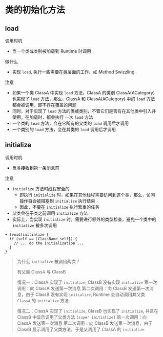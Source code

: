 # 类的初始化方法

## load

调用时机

- 当一个类或类别被加载到 Runtime 时调用

做什么

- 实现 `load`, 执行一些需要在类层面的工作，如 Method Swizzling

注意

- 如果一个类 ClassA 中实现 `load` 方法，ClassA 的类别 ClassA(ACategory) 也实现了 `load` 方法，那么，ClassA 和 ClassA(ACategory) 中的 `load` 方法都会被调用，即不存在覆盖的问题
- 同时，对于实现了 `load` 方法的类或类别，不管它们是否有在其他类中引入并使用，在加载时，都会执行 一次 `load` 方法
- 一个类的 `load` 方法，会在它所有的父类的 `load` 调用后才调用
- 一个类别的 `load` 方法，会在其类的 `load` 调用后才调用

## initialize

调用时机

- 当类接收到第一条消息前

注意

- `initialize` 方法时线程安全的
    - 即执行 `initialize` 时，如果在其他线程需要访问到这个类，那么，访问操作将会被阻塞到 `initialize` 执行结束
    - 因此，不要在 `initialize` 执行繁重的任务
- 父类会在子类之前调用 `initialize` 方法
- 实际上，当实现 `initialize` 时，需要进行额外的类型检查，避免一个类中的 `initialize` 被多次调用

```objc
+ (void)initialize {
  if (self == [ClassName self]) {
    // ... do the initialization ...
  }
}
```

> 为什么 `initialize` 被调用两次？
>
> 有父类 ClassA 与 ClassB
>
> 情况一：ClassA 实现了 `initialize`, ClassB 没有实现 `initialize`
> 第一次调用：向 ClassA 发送第一次消息
> 第二次调用：向 ClassB 发送第一次消息，由于 ClassB 没有实现 `initialize`, Runtime 会自动调用其父类 `ClassA` 的 `initialize` 方法
> 
> 情况二：ClassA 实现了 `initialize`, ClassB 也实现了 `initialize`, 并且在 ClassB 中显示调用了父类方法 `[super initialize]`
> 第一次调用：向 ClassA 发送第一次消息
> 第二次调用：向 ClassB 发送第一次消息，由于 ClassB 显示调用了父类方法，于是又调用了 ClassA 的 `initialize`



